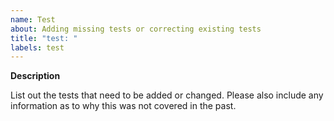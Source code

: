 ```yaml
---
name: Test
about: Adding missing tests or correcting existing tests
title: "test: "
labels: test
---
```


**Description**

List out the tests that need to be added or changed. Please also include any information as to why this was not covered in the past.